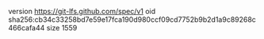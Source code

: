 version https://git-lfs.github.com/spec/v1
oid sha256:cb34c33258bd7e59e17fca190d980ccf09cd7752b9b2d1a9c89268c466cafa44
size 1559
